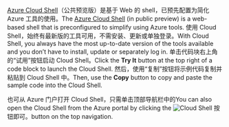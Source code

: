 <span data-ttu-id="e8323-101">[Azure Cloud Shell](https://docs.microsoft.com/azure/cloud-shell/quickstart)（公共预览版）是基于 Web 的 shell，已预先配置为简化 Azure 工具的使用。</span><span class="sxs-lookup"><span data-stu-id="e8323-101">The [Azure Cloud Shell](https://docs.microsoft.com/azure/cloud-shell/quickstart) (in public preview) is a web-based shell that is preconfigured to simplify using Azure tools.</span></span> <span data-ttu-id="e8323-102">使用 Cloud Shell，始终有最新版的工具可用，不需安装、更新或单独登录。</span><span class="sxs-lookup"><span data-stu-id="e8323-102">With Cloud Shell, you always have the most up-to-date version of the tools available and you don’t have to install, update or separately log in.</span></span> <span data-ttu-id="e8323-103">单击代码块右上角的“试用”按钮启动 Cloud Shell。</span><span class="sxs-lookup"><span data-stu-id="e8323-103">Click the **Try It** button at the top right of a code block to launch the Cloud Shell.</span></span> <span data-ttu-id="e8323-104">然后，使用“复制”按钮将示例代码复制并粘贴到 Cloud Shell 中。</span><span class="sxs-lookup"><span data-stu-id="e8323-104">Then, use the **Copy** button to copy and paste the sample code into the Cloud Shell.</span></span>

<span data-ttu-id="e8323-105">也可从 Azure 门户打开 Cloud Shell，只需单击顶部导航栏中的</span><span class="sxs-lookup"><span data-stu-id="e8323-105">You can also open the Cloud Shell from the Azure portal by clicking the</span></span> ![Cloud Shell](../media/cloud-shell-try-it/cs-button.png) <span data-ttu-id="e8323-107">按钮即可。</span><span class="sxs-lookup"><span data-stu-id="e8323-107">button on the top navigation.</span></span> 
 



